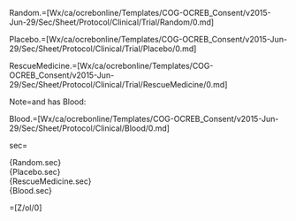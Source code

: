 Random.=[Wx/ca/ocrebonline/Templates/COG-OCREB_Consent/v2015-Jun-29/Sec/Sheet/Protocol/Clinical/Trial/Random/0.md]

Placebo.=[Wx/ca/ocrebonline/Templates/COG-OCREB_Consent/v2015-Jun-29/Sec/Sheet/Protocol/Clinical/Trial/Placebo/0.md]

RescueMedicine.=[Wx/ca/ocrebonline/Templates/COG-OCREB_Consent/v2015-Jun-29/Sec/Sheet/Protocol/Clinical/Trial/RescueMedicine/0.md]

Note=and has Blood:

Blood.=[Wx/ca/ocrebonline/Templates/COG-OCREB_Consent/v2015-Jun-29/Sec/Sheet/Protocol/Clinical/Blood/0.md]  

sec=<ul type="none" style="padding-left: 0"><li>{Random.sec}</li><li>{Placebo.sec}</li><li>{RescueMedicine.sec}</li><li>{Blood.sec}</li></ul>

=[Z/ol/0]